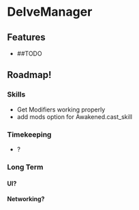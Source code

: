 # DelveManager

## Features
- ##TODO
## Roadmap!
### Skills
- Get Modifiers working properly
 - add mods option for Awakened.cast_skill

### Timekeeping
- ?

### Long Term
#### UI?
#### Networking?